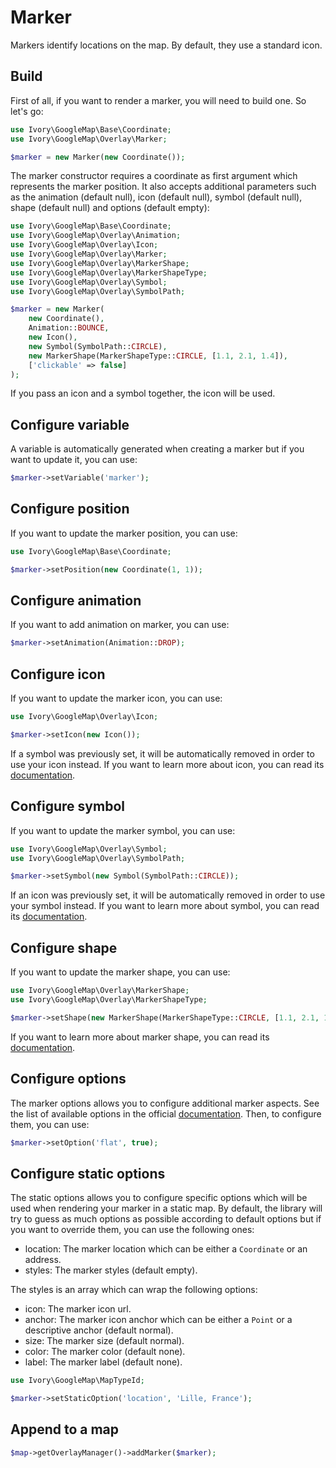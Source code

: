 # Marker

Markers identify locations on the map. By default, they use a standard icon.

## Build

First of all, if you want to render a marker, you will need to build one. So let's go:

``` php
use Ivory\GoogleMap\Base\Coordinate;
use Ivory\GoogleMap\Overlay\Marker;

$marker = new Marker(new Coordinate());
```

The marker constructor requires a coordinate as first argument which represents the marker position. It also accepts 
additional parameters such as the animation (default null), icon (default null), symbol (default null), shape (default
null) and options (default empty):

``` php
use Ivory\GoogleMap\Base\Coordinate;
use Ivory\GoogleMap\Overlay\Animation;
use Ivory\GoogleMap\Overlay\Icon;
use Ivory\GoogleMap\Overlay\Marker;
use Ivory\GoogleMap\Overlay\MarkerShape;
use Ivory\GoogleMap\Overlay\MarkerShapeType;
use Ivory\GoogleMap\Overlay\Symbol;
use Ivory\GoogleMap\Overlay\SymbolPath;

$marker = new Marker(
    new Coordinate(),
    Animation::BOUNCE,
    new Icon(),
    new Symbol(SymbolPath::CIRCLE),
    new MarkerShape(MarkerShapeType::CIRCLE, [1.1, 2.1, 1.4]),
    ['clickable' => false]
);
```

If you pass an icon and a symbol together, the icon will be used.

## Configure variable

A variable is automatically generated when creating a marker but if you want to update it, you can use:

``` php
$marker->setVariable('marker');
```

## Configure position

If you want to update the marker position, you can use:

``` php
use Ivory\GoogleMap\Base\Coordinate;

$marker->setPosition(new Coordinate(1, 1));
```

## Configure animation

If you want to add animation on marker, you can use:

``` php
$marker->setAnimation(Animation::DROP);
```

## Configure icon

If you want to update the marker icon, you can use:

``` php
use Ivory\GoogleMap\Overlay\Icon;

$marker->setIcon(new Icon());
```

If a symbol was previously set, it will be automatically removed in order to use your icon instead. If you want to
learn more about icon, you can read its [documentation](/doc/overlay/icon.md).

## Configure symbol

If you want to update the marker symbol, you can use:

``` php
use Ivory\GoogleMap\Overlay\Symbol;
use Ivory\GoogleMap\Overlay\SymbolPath;

$marker->setSymbol(new Symbol(SymbolPath::CIRCLE));
```

If an icon was previously set, it will be automatically removed in order to use your symbol instead. If you want to
learn more about symbol, you can read its [documentation](/doc/overlay/symbol.md).

## Configure shape

If you want to update the marker shape, you can use:

``` php
use Ivory\GoogleMap\Overlay\MarkerShape;
use Ivory\GoogleMap\Overlay\MarkerShapeType;

$marker->setShape(new MarkerShape(MarkerShapeType::CIRCLE, [1.1, 2.1, 1.4]));
```

If you want to learn more about marker shape, you can read its [documentation](/doc/overlay/marker_shape.md).

## Configure options

The marker options allows you to configure additional marker aspects. See the list of available options in the 
official [documentation](https://developers.google.com/maps/documentation/javascript/reference#MarkerOptions). 
Then, to configure them, you can use:

``` php
$marker->setOption('flat', true);
```

## Configure static options

The static options allows you to configure specific options which will be used when rendering your marker in a static 
map. By default, the library will try to guess as much options as possible according to default options but if you 
want to override them, you can use the following ones:

 - location: The marker location which can be either a `Coordinate` or an address.
 - styles: The marker styles (default empty).
 
The styles is an array which can wrap the following options:

 - icon: The marker icon url.
 - anchor: The marker icon anchor which can be either a `Point` or a descriptive anchor (default normal).
 - size: The marker size (default normal).
 - color: The marker color (default none).
 - label: The marker label (default none).

``` php
use Ivory\GoogleMap\MapTypeId;

$marker->setStaticOption('location', 'Lille, France');
```

## Append to a map

``` php
$map->getOverlayManager()->addMarker($marker);
```
